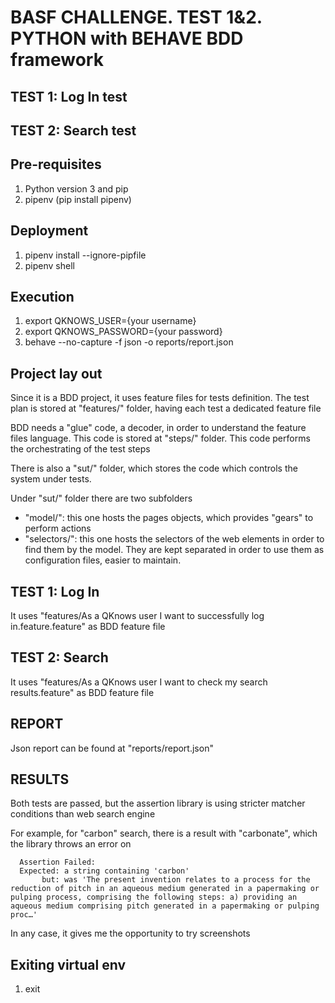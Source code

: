 # BASF CHALLENGE. TEST 1&2. PYTHON with BEHAVE BDD framework
## TEST 1: Log In test
## TEST 2: Search test

## Pre-requisites

1. Python version 3 and pip
2. pipenv (pip install pipenv)

## Deployment

1. pipenv install --ignore-pipfile
2. pipenv shell

## Execution

1. export QKNOWS_USER={your username}
2. export QKNOWS_PASSWORD={your password}
3. behave --no-capture -f json -o reports/report.json

## Project lay out

Since it is a BDD project, it uses feature files for tests definition. The test plan is stored at "features/" folder, 
having each test a dedicated feature file

BDD needs a "glue" code, a decoder, in order to understand the feature files language. This code is stored at "steps/"
folder. This code performs the orchestrating of the test steps

There is also a "sut/" folder, which stores the code which controls the system under tests.

Under "sut/" folder there are two subfolders
- "model/": this one hosts the pages objects, which provides "gears" to perform actions
- "selectors/": this one hosts the selectors of the web elements in order to find them by the model. 
  They are kept separated in order to use them as configuration files, easier to maintain.

## TEST 1: Log In

It uses "features/As a QKnows user I want to successfully log in.feature.feature" as BDD feature file

## TEST 2: Search

It uses "features/As a QKnows user I want to check my search results.feature" as BDD feature file


## REPORT

Json report can be found at "reports/report.json"

## RESULTS

Both tests are passed, but the assertion library is using stricter matcher conditions than web search engine

For example, for "carbon" search, there is a result with "carbonate", which the library throws an error on

      Assertion Failed: 
      Expected: a string containing 'carbon'
           but: was 'The present invention relates to a process for the reduction of pitch in an aqueous medium generated in a papermaking or pulping process, comprising the following steps: a) providing an aqueous medium comprising pitch generated in a papermaking or pulping proc…'

In any case, it gives me the opportunity to try screenshots

## Exiting virtual env

1. exit